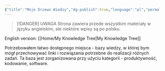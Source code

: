 ```yaml
---
{"title":"Moje Drzewo Wiedzy","dg-publish":true,"language":"pl","permalink":"/home/moje-drzewo-wiedzy/","dgPassFrontmatter":true}
---
```




 >[!DANGER] UWAGA
 >Strona zawiera przede wszystkim materiały w języku angielskim, ale niektóre wpisy są po polsku.

English version: [[Home/My Knowledge Tree\|My Knowledge Tree]]

Potrzebowałem łatwo dostępnego miejsca - bazy wiedzy, w której bym mógł przechowywać linki i rozwiązania potrzebne do realizacji różnych zadań.
Ta baza jest zorganizowana przy użyciu kategorii - produktywność, kodowanie, software.
